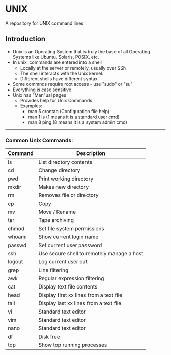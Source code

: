 # UNIX
A repository for UNIX command lines

## Introduction
- Unix is an Operating System that is truly the base of all Operating Systems like Ubuntu, Solaris, POSIX, etc.
- In unix, commands are entered into a shell
  - Locally at the server or remotely, usually over SSh
  - The shell interacts with the Unix kernel.
  - Different shells have different syntax.
- Some commnds require root access - use "sudo" or "su"
- Everything is case sensitive
- Unix has "Man"ual pages
  - Provides help for Unix Commands
  - Examples:
      - man 5 crontab (Configuration file help)
      - man 1 ls (1 means it is a standard user cmd)
      - man 8 ping (8 means it is a system admin cmd)

--------

### Common Unix Commands:

| Command | Description |
| ------- | ----------- |
| ls      | List directory contents |
| cd      | Change directory |
| pwd     | Print working directory |
| mkdir   | Makes new directory |
| rm      | Removes file or directory |
| cp      | Copy |
| mv      | Move / Rename |
| tar     | Tape archiving |
| chmod   | Set file system permissions |
| whoami  | Show current login name |
| passwd  | Set current user password |
| ssh     | Use secure shell to remotely manage a host |
| logout  | Log current user out |
| grep    | Line filtering |
| awk     | Regular expression filtering |
| cat     | Display text file contents  |
| head    | Display first xx lines from a text file |
| tail    | Display last xx lines from a text file |
| vi      | Standard text editor |
| vim     | Standard text editor |
| nano    | Standard text editor |
| df      | Disk free |
| top     | Show top running processes |
